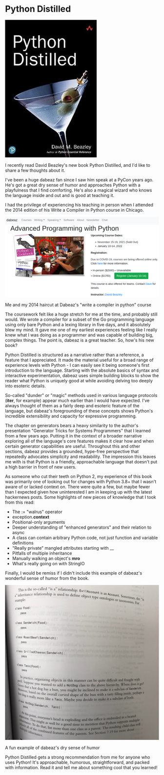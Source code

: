 Python Distilled
================

![](../media/python-distilled.jpg)

I recently read David Beazley's new book Python Distilled, and I'd like to share a few thoughts about it.

I've been a huge dabeaz fan since I saw him speak at a PyCon years ago. He's got a great dry sense of humor and
approaches Python with a playfulness that I find comforting. He's also a magical wizard who knows the language inside
and out and is good at teaching it.

I had the privilege of experiencing his teaching in person when I attended the 2014 edition of his Write a Compiler in
Python course in Chicago.

![](../media/dabeaz.png)

Me and my 2014 haircut at Dabeaz's "write a compiler in python" course

The coursework felt like a huge stretch for me at the time, and probably still would. We wrote a compiler for a subset
of the Go programming language using only bare Python and a lexing library in five days, and it absolutely blew my mind.
It gave me one of my earliest experiences feeling like I really knew what I was doing as a programmer and was capable of
building big, complex things. The point is, dabeaz is a great teacher. So, how's his new book?

Python Distilled is structured as a narrative rather than a reference, a feature that I appreciated. It made the
material useful for a broad range of experience levels with Python - I can easily see it being someone's first
introduction to the language. Starting with the absolute basics of syntax and interactive experimentation, dabeaz uses
simple building blocks to show the reader what Python is uniquely good at while avoiding delving too deeply into
esoteric details.

So-called "dunder" or "magic" methods used in various language protocols (__iter__, for example) appear much earlier
than I would have expected. I've always thought of them as a fairly deep and esoteric feature of the language, but
dabeaz's foregrounding of these concepts shows Python's incredible extensibility and capacity for expressive
programming.

The chapter on generators bears a heavy similarity to the author's presentation "Generator Tricks for Systems
Programmers" that I learned from a few years ago. Putting it in the context of a broader narrative exploring all of the
language's core features makes it clear how and when certain generator capabilities are useful. Throughout this and
other sections, dabeaz provides a grounded, hype-free perspective that repeatedly advocates simplicity and readability.
The impression this leaves me with is that Python is a friendly, approachable language that doesn't put a high barrier
in front of new users.

As someone who cut their teeth on Python 2, my experience of this book was primarily one of looking out for changes with
Python 3.8+ that I wasn't aware of or lacked context on. There were quite a few, but maybe fewer than I expected given
how uninterested I am in keeping up with the latest hackernews posts. Some highlights of new pieces of knowledge that
I took from this read:

* The := "walrus" operator
* exception.__context__
* Positional-only arguments
* Deeper understanding of "enhanced generators" and their relation to async
* A class can contain arbitrary Python code, not just function and variable definitions
* "Really private" mangled attributes starting with __
* Pitfalls of multiple inheritance
* Manually walking an object's __mro__
* What's really going on with StringIO

Finally, I would be remiss if I didn't include this example of dabeaz's wonderful sense of humor from the book.

![](../media/hotdog.jpg)

A fun example of dabeaz's dry sense of humor

Python Distilled gets a strong recommendation from me for anyone who uses Python! It's approachable, humorous,
straightforward, and packed with information. Read it and tell me about something cool that you learned!
